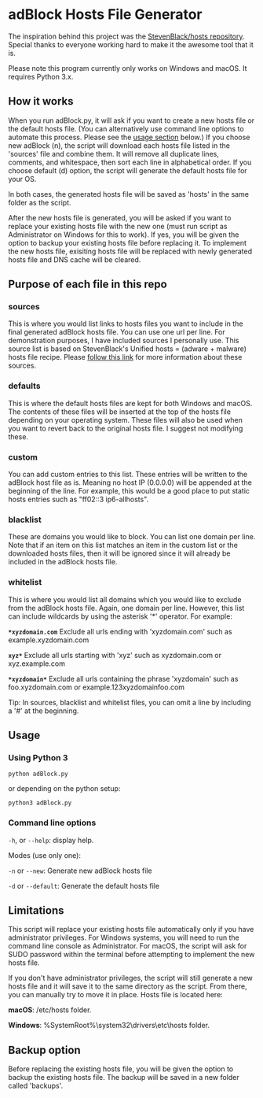 # adBlock Hosts File Generator

The inspiration behind this project was the [StevenBlack/hosts repository](https://github.com/StevenBlack/hosts). Special thanks to everyone working hard to make it the awesome tool that it is.

Please note this program currently only works on Windows and macOS. It requires Python 3.x.

## How it works

When you run adBlock.py, it will ask if you want to create a new hosts file or the default hosts file. (You can alternatively use command line options to automate this process.  Please see the [usage section](#usage) below.) If you choose new adBlock (n), the script will download each hosts file listed in the 'sources' file and combine them. It will remove all duplicate lines, comments, and whitespace, then sort each line in alphabetical order. If you choose default (d) option, the script will generate the default hosts file for your OS.

In both cases, the generated hosts file will be saved as 'hosts' in the same folder as the script.

After the new hosts file is generated, you will be asked if you want to replace your existing hosts file with the new one (must run script as Administrator on Windows for this to work). If yes, you will be given the option to backup your existing hosts file before replacing it. To implement the new hosts file, exisiting hosts file will be replaced with newly generated hosts file and DNS cache will be cleared.

## Purpose of each file in this repo

### sources

This is where you would list links to hosts files you want to include in the final generated adBlock hosts file. You can use one url per line.  For demonstration purposes, I have included sources I personally use.  This source list is based on StevenBlack's Unified hosts = (adware + malware) hosts file recipe.  Please [follow this link](https://github.com/StevenBlack/hosts/blob/master/readme.md#sources-of-hosts-data-unified-in-this-variant) for more information about these sources.

### defaults

This is where the default hosts files are kept for both Windows and macOS.  The contents of these files will be inserted at the top of the hosts file depending on your operating system.  These files will also be used when you want to revert back to the original hosts file.  I suggest not modifying these.

### custom

You can add custom entries to this list.  These entries will be written to the adBlock host file as is.  Meaning no host IP (0.0.0.0) will be appended at the beginning of the line. For example, this would be a good place to put static hosts entries such as "ff02::3 ip6-allhosts".

### blacklist

These are domains you would like to block. You can list one domain per line. Note that if an item on this list matches an item in the custom list or the downloaded hosts files, then it will be ignored since it will already be included in the adBlock hosts file.

### whitelist

This is where you would list all domains which you would like to exclude from the adBlock hosts file.  Again, one domain per line. However, this list can include wildcards by using the asterisk '*' operator.  For example:

**`*xyzdomain.com`** Exclude all urls ending with 'xyzdomain.com' such as example.xyzdomain.com

**`xyz*`** Exclude all urls starting with 'xyz' such as xyzdomain.com or xyz.example.com

**`*xyzdomain*`** Exclude all urls containing the phrase 'xyzdomain' such as foo.xyzdomain.com or example.123xyzdomainfoo.com

Tip: In sources, blacklist and whitelist files, you can omit a line by including a '#' at the beginning.

## Usage

### Using Python 3

    python adBlock.py

or depending on the python setup:

    python3 adBlock.py

### Command line options

`-h`, or `--help`: display help.

Modes (use only one):

`-n` or `--new`: Generate new adBlock hosts file

`-d` or `--default`: Generate the default hosts file

## Limitations

This script will replace your existing hosts file automatically only if you have administrator privileges.  For Windows systems, you will need to run the command line console as Administrator. For macOS, the script will ask for SUDO password within the terminal before attempting to implement the new hosts file.

If you don't have administrator privileges, the script will still generate a new hosts file and it will save it to the same directory as the script. From there, you can manually try to move it in place. Hosts file is located here:

**macOS**: /etc/hosts folder.

**Windows**: %SystemRoot%\system32\drivers\etc\hosts folder.

## Backup option

Before replacing the existing hosts file, you will be given the option to backup the existing hosts file.  The backup will be saved in a new folder called 'backups'.
